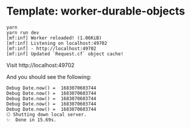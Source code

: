 # Template: worker-durable-objects

```
yarn
yarn run dev
[mf:inf] Worker reloaded! (1.06KiB)
[mf:inf] Listening on localhost:49702
[mf:inf] - http://localhost:49702
[mf:inf] Updated `Request.cf` object cache!

```

Visit http://localhost:49702

And you should see the following:

```
Debug Date.now() =  1683070603744
Debug Date.now() =  1683070603744
Debug Date.now() =  1683070603744
Debug Date.now() =  1683070603744
Debug Date.now() =  1683070603744
⎔ Shutting down local server.
✨  Done in 15.69s.
```

